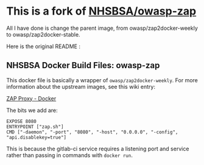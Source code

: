 # This is a fork of [NHSBSA/owasp-zap](https://github.com/nhsbsa/owasp-zap)

All I have done is change the parent image, from owasp/zap2docker-weekly to owasp/zap2docker-stable.

Here is the original README :

## NHSBSA Docker Build Files: owasp-zap

This docker file is basically a wrapper of `owasp/zap2docker-weekly`.  For more information about the upstream images, see this wiki entry:

[ZAP Proxy - Docker](https://github.com/zaproxy/zaproxy/wiki/Docker)

The bits we add are:

```docker
EXPOSE 8080
ENTRYPOINT ["zap.sh"]
CMD ["-daemon", "-port", "8080", "-host", "0.0.0.0", "-config", "api.disablekey=true"]
```

This is because the gitlab-ci service requires a listening port and service rather than passing in commands with `docker run`.
